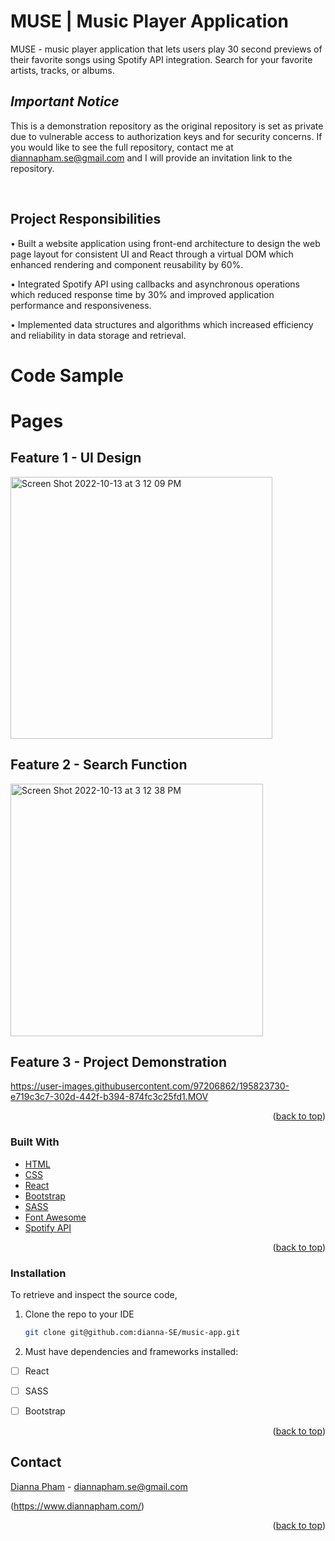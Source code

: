 # MUSE | Music Player Application
MUSE - music player application that lets users play 30 second previews of their favorite songs using Spotify API integration. Search for your favorite artists, tracks, or albums.

## *Important Notice*
This is a demonstration repository as the original repository is set as private due to vulnerable access to authorization keys and for security concerns. If you would like to see the full repository, contact me at diannapham.se@gmail.com and I will provide an invitation link to the repository.

<!-- PROJECT LOGO -->
<br />

## Project Responsibilities
• Built a website application using front-end architecture to design the web page layout for consistent UI and React through a virtual DOM which enhanced rendering and component reusability by 60%.

• Integrated Spotify API using callbacks and asynchronous operations which reduced response time by 30% and improved application performance and responsiveness.

• Implemented data structures and algorithms which increased efficiency and reliability in data storage and retrieval. 


# Code Sample

<!-- PAGES -->
# Pages

## Feature 1 - UI Design

<img width="419" alt="Screen Shot 2022-10-13 at 3 12 09 PM" src="https://user-images.githubusercontent.com/97206862/195720521-530d1898-e972-4fd8-afbe-64c29b2082df.png">


## Feature 2 - Search Function
<img width="404" alt="Screen Shot 2022-10-13 at 3 12 38 PM" src="https://user-images.githubusercontent.com/97206862/195720531-4f0129b6-4096-493e-8379-085e3370c08b.png">

## Feature 3 - Project Demonstration
https://user-images.githubusercontent.com/97206862/195823730-e719c3c7-302d-442f-b394-874fc3c25fd1.MOV


<p align="right">(<a href="#top">back to top</a>)</p>

### Built With

* [HTML](https://html.spec.whatwg.org/)
* [CSS](https://developer.mozilla.org/en-US/docs/Web/CSS)
* [React](https://reactjs.org/)
* [Bootstrap](https://getbootstrap.com/)
* [SASS](https://sass-lang.com/)
* [Font Awesome](https://fontawesome.com/)
* [Spotify API](https://developer.spotify.com/)

<p align="right">(<a href="#top">back to top</a>)</p>


### Installation
To retrieve and inspect the source code,
1. Clone the repo to your IDE
   ```sh
   git clone git@github.com:dianna-SE/music-app.git
   ```
2. Must have dependencies and frameworks installed:
- [ ]  React
- [ ]  SASS
- [ ]  Bootstrap


<p align="right">(<a href="#top">back to top</a>)</p>

<!-- CONTACT -->
## Contact

[Dianna Pham](https://www.linkedin.com/in/diannapham-se/) - diannapham.se@gmail.com

(https://www.diannapham.com/)

<p align="right">(<a href="#top">back to top</a>)</p>
